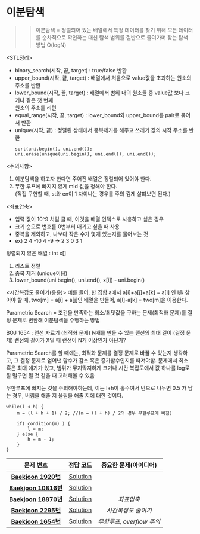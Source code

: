 # 이분탐색    
>> 이분탐색 = 정렬되어 있는 배열에서 특정 데이터를 찾기 위해 모든 데이터를 순차적으로
>> 확인하는 대신 탐색 범위를 절반으로 줄여가며 찾는 탐색 방법 O(logN)

<STL정리>
- binary_search(시작, 끝, target) : true/false 반환
- upper_bound(시작, 끝, target) : 배열에서 처음으로 value값을 초과하는 원소의 주소를 반환
- lower_bound(시작, 끝, target) : 배열에서 범위 내의 원소들 중 value값 보다 크거나 같은 첫 번째  
  원소의 주소를 리턴   
- equal_range(시작, 끝, target) : lower_bound와 upper_bound를 pair로 묶어서 반환
- unique(시작, 끝) : 정렬된 상태에서 중복제거를 해주고 쓰레기 값의 시작 주소를 반환
  ```
  sort(uni.begin(), uni.end());
  uni.erase(unique(uni.begin(), uni.end()), uni.end());
  ```

<주의사항>   
1. 이분탐색을 하고자 한다면 주어진 배열은 정렬되어 있어야 한다.   
2. 무한 루프에 빠지지 않게 mid 값을 정해야 한다.   
(직접 구현할 때, st와 en이 1 차이나는 경우를 주의 깊게 살펴보면 된다.)

<좌표압축>
- 입력 값이 10^9 처럼 클 때, 이것을 배열 인덱스로 사용하고 싶은 경우
- 크기 순으로 번호를 0번부터 매기고 싶을 때 사용
- 중복을 제외하고, 나보다 작은 수가 몇개 있는지를 물어보는 것
- ex) 2 4 -10 4 -9 -> 2 3 0 3 1

정렬되지 않은 배열 : int x[]
1. 리스트 정렬 
2. 중복 제거 (unique이용)
3. lower_bound(uni.begin(), uni.end(), x[i]) - uni.begin()

<시간복잡도 줄이기(응용)> 
예를 들어, 한 집합 a에서 a[i]+a[j]+a[k] = a[l] 인 l을 찾아야 할 때,
two[m] = a[i] + a[j]인 배열을 만들어, a[l]-a[k] = two[m]을 이용한다.

<Parametric Search>
Parametric Search = 조건을 만족하는 최소/최댓값을 구하는 문제(최적화 문제)를
결정 문제로 변환해 이분탐색을 수행하는 방법

BOJ 1654 : 랜선 자르기
(최적화 문제) N개를 만들 수 있는 랜선의 최대 길이
(결정 문제) 랜선의 길이가 X일 때 랜선이 N개 이상인가 아닌가?

Parametric Search를 할 때에는, 최적화 문제를 결정 문제로 바꿀 수 있는지
생각하고, 그 결정 문제로 얻어낸 함수가 감소 혹은 증가함수인지를 따져야함.
문제에서 최소 혹은 최대 얘기가 있고, 범위가 무지막지하게 크거나 시간
복잡도에서 값 하나를 log로 잘 떨구면 될 것 같을 때 고려해볼 수 있음 

무한루프에 빠지는 것을 주의해야하는데, 이는 l+h이 홀수여서 반으로 나누면 0.5
가 남는 경우, 버림을 해줄 지 올림을 해줄 지에 대한 것이다.
```
while(l < h) {
    m = (l + h + 1) / 2; //(m = (l + h) / 2의 경우 무한루프에 빠짐)

    if( condition(m) ) {
        l = m;
    } else {
        h = m - 1;
    }
}
```

| 문제 번호 | 정답 코드 |  중요한 문제(아이디어) | 
| :--: | :--: |:--: |
| __[Baekjoon 1920번](https://www.acmicpc.net/problem/1920)__   | [Solution](https://github.com/jhmin-kk99/Algorithm-Study/blob/main/Math/1920.cpp)    | |
| __[Baekjoon 10816번](https://www.acmicpc.net/problem/10816)__   | [Solution](https://github.com/jhmin-kk99/Algorithm-Study/blob/main/Math/10816.cpp)    | |
| __[Baekjoon 18870번](https://www.acmicpc.net/problem/18870)__   | [Solution](https://github.com/jhmin-kk99/Algorithm-Study/blob/main/Math/18870.cpp)    |_좌표압축_|
| __[Baekjoon 2295번](https://www.acmicpc.net/problem/2295)__   | [Solution](https://github.com/jhmin-kk99/Algorithm-Study/blob/main/Math/2295.cpp)    |_시간복잡도 줄이기_|
| __[Baekjoon 1654번](https://www.acmicpc.net/problem/1654)__   | [Solution](https://github.com/jhmin-kk99/Algorithm-Study/blob/main/Math/1654.cpp)    |_무한루프, overflow 주의_|

